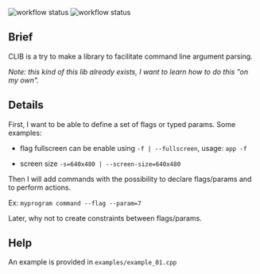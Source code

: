 
![workflow status](https://github.com/berdal84/clib/actions/workflows/build.yml/badge.svg?branch=main)
![workflow status](https://github.com/berdal84/clib/actions/workflows/ctest.yml/badge.svg?branch=main)

## Brief

CLIB is a try to make a library to facilitate command line argument parsing.

_Note: this kind of this lib already exists, I want to learn how to do this "on my own"._

## Details

First, I want to be able to define a set of flags or typed params.
Some examples:

- flag fullscreen can be enable using `-f | --fullscreen`,
usage: `app -f`

- screen size `-s=640x480 | --screen-size=640x480`

Then I will add commands with the possibility to declare flags/params and to perform actions.

Ex: `myprogram command --flag --param=7`

Later, why not to create constraints between flags/params.

## Help

An example is provided in `examples/example_01.cpp`

